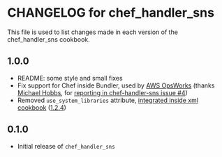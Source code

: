 CHANGELOG for chef_handler_sns
==============================

This file is used to list changes made in each version of the chef_handler_sns cookbook.

1.0.0
-----

* README: some style and small fixes
* Fix support for Chef inside Bundler, used by [AWS OpsWorks](http://aws.amazon.com/opsworks/) (thanks [Michael Hobbs](https://github.com/michaelshobbs), for [reporting in chef-handler-sns issue #4](https://github.com/onddo/chef-handler-sns/issues/4))
* Removed `use_system_libraries` attribute, [integrated inside xml cookbook](https://github.com/opscode-cookbooks/xml#attributes) ([1.2.4](https://github.com/opscode-cookbooks/xml/blob/master/CHANGELOG.md#v124-2014-03-27))

0.1.0
-----
* Initial release of `chef_handler_sns`
